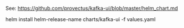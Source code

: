 See: https://github.com/provectus/kafka-ui/blob/master/helm_chart.md

helm install helm-release-name charts/kafka-ui -f values.yaml
